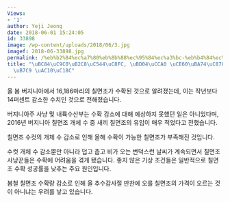 ```yaml
---
Views:
- '1'
author: Yeji Jeong
date: 2018-06-01 15:24:05
id: 33898
image: /wp-content/uploads/2018/06/3.jpg
imagef: 2018-06-33898.jpg
permalink: /%eb%b2%84%ec%a7%80%eb%8b%88%ec%95%84%ec%a3%bc-%eb%b4%84%ec%b2%a0-%ec%b9%a0%eb%a9%b4%ec%a1%b0-%ec%88%98%ed%99%95%eb%9f%89-%ea%b0%90%ec%86%8c/
title: "\uBC84\uC9C0\uB2C8\uC544\uC8FC, \uBD04\uCCA0 \uCE60\uBA74\uC870 \uC218\uD655\
  \uB7C9 \uAC10\uC18C"
---
```


올 봄 버지니아에서 16,186마리의 칠면조가 수확된 것으로 알려졌는데, 이는 작년보다 14퍼센트 감소한 수치인 것으로 전해졌습니다.

버지니아주 사냥 및 내륙수산부는 수확 감소에 대해 예상하지 못했던 일은 아니었다며, 2016년 버지니아 칠면조 개체 수 중 새끼 칠면조의 유입이 매우 적었다고 전했습니다.

칠면조 수컷의 개체 수 감소로 인해 올해 수확이 가능한 칠면조가 부족해진 것입니다.

수컷 개체 수 감소뿐만 아니라 덥고 춥고 비가 오는 변덕스런 날씨가 계속되면서 칠면조 사냥꾼들은 수확에 어려움을 겪게 됐습니다. 좋지 않은 기상 조건들은 일반적으로 칠면조 수확 성공률을 낮추는 주요 원인입니다.

봄철 칠면조 수확량 감소로 인해 올 추수감사절 만찬에 오를 칠면조의 가격이 오르는 것이 아니냐는 우려를 낳고 있습니다.